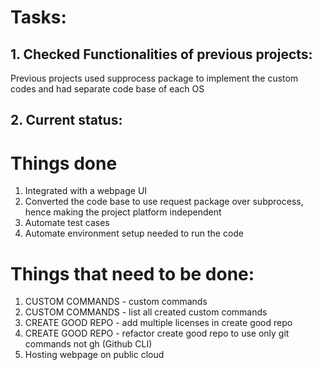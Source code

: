 # Tasks:

## 1. Checked Functionalities of previous projects:

Previous projects used supprocess package to implement the custom codes and had separate code base of each OS

## 2. Current status:

# Things done

1. Integrated with a webpage UI
2. Converted the code base to use request package over subprocess, hence making the project platform independent
3. Automate test cases
4. Automate environment setup needed to run  the code

# Things that need to be done:

1. CUSTOM COMMANDS - custom commands 
2. CUSTOM COMMANDS - list all created custom commands
3. CREATE GOOD REPO - add multiple licenses in create good repo
4. CREATE GOOD REPO - refactor create good repo to use only git commands not gh (Github CLI)
5. Hosting webpage on public cloud
